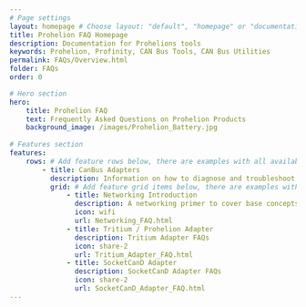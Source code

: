 ```yaml
---
# Page settings
layout: homepage # Choose layout: "default", "homepage" or "documentation-archive"
title: Prohelion FAQ Homepage
description: Documentation for Prohelions tools
keywords: Prohelion, Profinity, CAN Bus Tools, CAN Bus Utilities
permalink: FAQs/Overview.html
folder: FAQs
order: 0

# Hero section
hero:
    title: Prohelion FAQ
    text: Frequently Asked Questions on Prohelion Products
    background_image: /images/Prohelion_Battery.jpg
    
# Features section
features:
    rows: # Add feature rows below, there are examples with all available options
        - title: CanBus Adapters
          description: Information on how to diagnose and troubleshoot common issues with the Can Bus Adapters
          grid: # Add feature grid items below, there are examples with all available options
              - title: Networking Introduction
                description: A networking primer to cover base concepts
                icon: wifi
                url: Networking_FAQ.html
              - title: Tritium / Prohelion Adapter
                description: Tritium Adapter FAQs
                icon: share-2
                url: Tritium_Adapter_FAQ.html
              - title: SocketCanD Adapter
                description: SocketCanD Adapter FAQs
                icon: share-2
                url: SocketCanD_Adapter_FAQ.html
---
```


